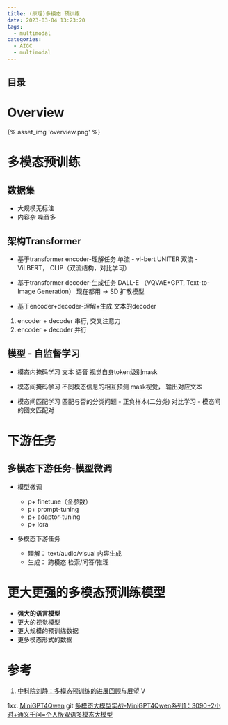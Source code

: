 ```yaml
---
title: (原理)多模态 预训练
date: 2023-03-04 13:23:20
tags:
  - multimodal
categories:
  - AIGC  
  - multimodal
---
```


<p></p>
<!-- more -->



## 目录
<!-- toc -->

# Overview
{% asset_img  'overview.png' %}


# 多模态预训练
##  数据集
+ 大规模无标注
+ 内容杂  噪音多

## 架构Transformer
+ 基于transformer encoder-理解任务
单流 - vl-bert  UNITER
双流 - ViLBERT， CLIP（双流结构，对比学习）

+  基于transformer decoder-生成任务
DALL-E  （VQVAE+GPT,  Text-to-Image Generation）
现在都用 → SD 扩散模型

+  基于encoder+decoder-理解+生成
文本的decoder
1. encoder + decoder 串行,  交叉注意力
2. encoder + decoder 并行

## 模型 - 自监督学习

+ 模态内掩码学习
文本 语音 视觉自身token级别mask

+ 模态间掩码学习
不同模态信息的相互预测
mask视觉， 输出对应文本

+ 模态间匹配学习
匹配与否的分类问题 - 正负样本(二分类)
对比学习 - 模态间的图文匹配对

# 下游任务
## 多模态下游任务-模型微调

+ 模型微调
  - p+ finetune（全参数）
  - p+ prompt-tuning
  - p+ adaptor-tuning
  - p+ lora

+ 多模态下游任务
  + 理解： text/audio/visual 内容生成
  + 生成： 跨模态 检索/问答/推理


# 更大更强的多模态预训练模型
+ **强大的语言模型**
+ 更大的视觉模型
+ 更大规模的预训练数据
+ 更多模态形式的数据

# 参考
1. [中科院刘静：多模态预训练的进展回顾与展望](https://www.bilibili.com/video/BV13P411q7tH/)  V

1xx. [MiniGPT4Qwen](https://github.com/Coobiw/MiniGPT4Qwen) git
[多模态大模型实战-MiniGPT4Qwen系列1：3090+2小时+通义千问=个人版双语多模态大模型](https://zhuanlan.zhihu.com/p/664612306)
